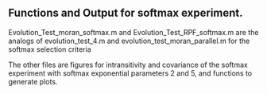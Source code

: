 ## Functions and Output for softmax experiment.

Evolution_Test_moran_softmax.m and Evolution_Test_RPF_softmax.m are the analogs of evolution_test_4.m and evolution_test_moran_parallel.m for the softmax selection criteria

The other files are figures for intransitivity and covariance of the softmax experiment with softmax exponential parameters 2 and 5, and functions to generate plots.

